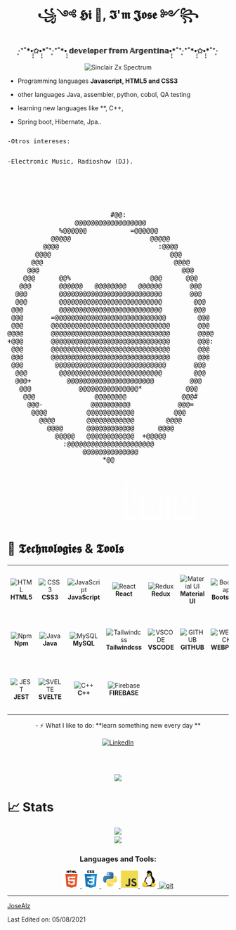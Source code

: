 <h1 align="center">꧁༺ 𝕳𝖎 👋, 𝕴'𝖒 𝕵𝖔𝖘𝖊 ༻꧂ </h1>
<h3 align="center">·͙⁺˚*•̩̩͙✩•̩̩͙*˚⁺‧͙⁺˚*•̩̩͙ 𝕕𝕖𝕧𝕖𝕝𝕠𝕡𝕖𝕣 𝕗𝕣𝕠𝕞 𝔸𝕣𝕘𝕖𝕟𝕥𝕚𝕟𝕒•̩̩͙*˚⁺‧͙⁺˚*•̩̩͙✩•̩̩͙*˚⁺‧͙</h3>


<p align="center" >
  <img align="center" src="https://hardzone.es/app/uploads-hardzone.es/2022/04/Sinclair-ZX-Spectrum.jpg" width="400" alt="Sinclair Zx Spectrum" />  
</p>

- Programming languages **Javascript, HTML5 and CSS3**
- other languages Java, assembler, python, cobol, QA testing

- learning new languages ​​like **, C++,

- Spring boot, Hibernate, Jpa..


<pre>
<p>-Otros intereses:</p>
-Electronic Music, Radioshow (DJ).
</pre>




<pre style='color:black;font-size:15px;line-height:18px;font-family:monospace;'>





                          #@@:                        
                 @@@@@@@@@@@@@@@@@@                 
             %@@@@@@           =@@@@@@              
           @@@@@                    @@@@@           
         @@@@                         :@@@@         
       @@@@                              @@@        
      @@@                                 @@@@      
     @@@                                    @@@     
    @@@      @@%                    @@@      @@@    
   @@@       @@@@@@   @@@@@@@@   @@@@@@       @@@   
  @@@        @@@@@@@@@@@@@@@@@@@@@@@@@@       @@@   
  @@@        @@@@@@@@@@@@@@@@@@@@@@@@@@        @@@  
 @@@         @@@@@@@@@@@@@@@@@@@@@@@@@@        @@@  
 @@@       =@@@@@@@@@@@@@@@@@@@@@@@@@@@@        @@@ 
 @@@       @@@@@@@@@@@@@@@@@@@@@@@@@@@@@@       @@@ 
@@@@       @@@@@@@@@@@@@@@@@@@@@@@@@@@@@@       @@@@
+@@@       @@@@@@@@@@@@@@@@@@@@@@@@@@@@@@       @@@:
 @@@       @@@@@@@@@@@@@@@@@@@@@@@@@@@@@@       @@@ 
 @@@       @@@@@@@@@@@@@@@@@@@@@@@@@@@@@@       @@@ 
 @@@        @@@@@@@@@@@@@@@@@@@@@@@@@@@@       @@@  
  @@@        @@@@@@@@@@@@@@@@@@@@@@@@@@        @@@  
  @@@+         @@@@@@@@@@@@@@@@@@@@@@         @@@   
   @@@            @@@@@@@@@@@@@@@*           @@@    
    @@@               @@@@@@@@              @@@#    
     @@@-            @@@@@@@@@@            @@@=     
      @@@@          @@@@@@@@@@@@          @@@       
        @@@@        @@@@@@@@@@@@        @@@@        
          @@@@      @@@@@@@@@@@@      @@@@          
            @@@@@   @@@@@@@@@@@@  +@@@@@            
              :@@@@@@@@@@@@@@@@@@@@@@               
                   @@@@@@@@@@@@@@                   
                        *@@                         

</pre>

<pre style="padding-left:260px;color:white;font-size:32px;line-height:26px;margin:6px 0 6px 0;">
&#9556;&#9559;
&#9553;&#9553;&#9556;&#9552;&#9574;&#9574;&#9574;&#9552;&#9559;
&#9553;&#9562;&#9571;&#9553;&#9553;&#9553;&#9553;&#9577;&#9571;
&#9562;&#9552;&#9577;&#9552;&#9577;&#9552;&#9577;&#9552;&#9565;
</pre>
                                 
# 🔧 𝕿𝖊𝖈𝖍𝖓𝖔𝖑𝖔𝖌𝖎𝖊𝖘 & 𝕿𝖔𝖔𝖑𝖘

<table>
  <tr>
    <td align="center" height="108" width="108">
      <img
        src="https://cdn.jsdelivr.net/gh/devicons/devicon/icons/html5/html5-plain.svg"
        width="48"
        height="48"
        alt="HTML"
      />
      <br /><strong>HTML5</strong>
    </td>
    <td align="center" height="108" width="108">
      <img
        src="https://cdn.jsdelivr.net/gh/devicons/devicon/icons/css3/css3-plain.svg"
        width="48"
        height="48"
        alt="CSS3"
      />
      <br /><strong>CSS3</strong>
    </td>
    <td align="center" height="108" width="108">
      <img
        src="https://cdn.jsdelivr.net/gh/devicons/devicon/icons/javascript/javascript-plain.svg"
        width="48"
        height="48"
        alt="JavaScript"
      />
      <br /><strong>JavaScript</strong>
    </td>
    <td align="center" height="108" width="108">
      <img
        src="https://cdn.jsdelivr.net/gh/devicons/devicon/icons/react/react-original.svg"
        width="48"
        height="48"
        alt="React"
      />
      <br /><strong>React</strong>
    </td>
    <td align="center" height="108" width="108">
      <img
        src="https://cdn.jsdelivr.net/gh/devicons/devicon/icons/redux/redux-original.svg"
        width="48"
        height="48"
        alt="Redux"
      />
      <br /><strong>Redux</strong>
    </td>
    <td align="center" height="108" width="108">
      <img
        src="https://cdn.jsdelivr.net/gh/devicons/devicon/icons/materialui/materialui-original.svg"
        width="48"
        height="48"
        alt="Material UI"
      />
      <br /><strong>Material UI</strong>
    </td>
    <td align="center" height="108" width="108">
      <img
        src="https://cdn.jsdelivr.net/gh/devicons/devicon/icons/bootstrap/bootstrap-plain.svg"
        width="48"
        height="48"
        alt="Bootstrap"
      />
      <br /><strong>Bootstrap</strong>
    </td>
    <td align="center" height="108" width="108">
      <img
        src="https://cdn.jsdelivr.net/gh/devicons/devicon/icons/git/git-original.svg"
        width="48"
        height="48"
        alt="Git"
      />
      <br /><strong>Git</strong>
    </td>
  </tr>
  <tr>
    <td align="center" height="108" width="108">
      <img
        src="https://cdn.jsdelivr.net/gh/devicons/devicon/icons/npm/npm-original-wordmark.svg"
        width="48"
        height="48"
        alt="Npm"
      />
      <br /><strong>Npm</strong>
    </td>
    <td align="center" height="108" width="108">
      <img
        src="https://cdn.jsdelivr.net/gh/devicons/devicon/icons/java/java-original-wordmark.svg"
        width="48"
        height="48"
        alt="Java"
      />
      <br /><strong>Java</strong>
    </td>
    <td align="center" height="108" width="108">
      <img
        src="https://cdn.jsdelivr.net/gh/devicons/devicon/icons/mysql/mysql-original-wordmark.svg"
        width="48"
        height="48"
        alt="MySQL"
      />
      <br /><strong>MySQL</strong>
    </td>
    <td align="center" height="108" width="108">
      <img
        src="https://cdn.jsdelivr.net/gh/devicons/devicon/icons/tailwindcss/tailwindcss-plain.svg"
        width="48"
        height="48"
        alt="Tailwindcss"
      />
      <br /><strong>Tailwindcss</strong>
    </td>
    <td align="center" height="108" width="108">
      <img
        src="https://cdn.jsdelivr.net/gh/devicons/devicon/icons/vscode/vscode-original-wordmark.svg"
        width="48"
        height="48"
        alt="VSCODE"
      />
      <br /><strong>VSCODE</strong>
    </td>
    <td align="center" height="108" width="108">
      <img
        src="https://cdn.jsdelivr.net/gh/devicons/devicon/icons/github/github-original-wordmark.svg"
        width="48"
        height="48"
        alt="GITHUB"
      />
      <br /><strong>GITHUB</strong>
    </td>
    <td align="center" height="108" width="108">
      <img
        src="https://cdn.jsdelivr.net/gh/devicons/devicon/icons/webpack/webpack-plain.svg"
        width="48"
        height="48"
        alt="WEBPACK"
      />
      <br /><strong>WEBPACK</strong>
    </td>
    <td align="center" height="108" width="108">
      <img
        src="https://cdn.jsdelivr.net/gh/devicons/devicon/icons/nodejs/nodejs-original.svg"
        width="48"
        height="48"
        alt="NODEJS"
      />
      <strong>NODEJS</strong>
    </td>
  </tr>
  <tr>
    <td align="center" height="108" width="108">
      <img
        src="https://cdn.jsdelivr.net/gh/devicons/devicon/icons/jest/jest-plain.svg"
        width="48"
        height="48"
        alt="JEST"
      />
      <strong>JEST</strong>
    </td>
    <td align="center" height="108" width="108">
      <img
        src="https://cdn.jsdelivr.net/gh/devicons/devicon/icons/svelte/svelte-original.svg"
        width="48"
        height="48"
        alt="SVELTE"
      />
      <strong>SVELTE</strong>
    </td>
    <td align="center" height="108" width="108">
	<img
	src="https://cdn.jsdelivr.net/gh/devicons/devicon/icons/cplusplus/cplusplus-original.svg"
	width="48"
        height="48"
        alt="C++"
      />
      <strong>C++</strong>
	</td>
	<td align="center" height="108" width="108">
	<img
	src="https://cdn.jsdelivr.net/gh/devicons/devicon/icons/firebase/firebase-plain.svg"
	width="48"
        height="48"
        alt="Firebase"
      />
      <strong>FIREBASE</strong>
	</td>
    
  </tr>  
  
</table>






<div align="center">
- ⚡ What I like to do: **learn something new every day **

<a href="https://www.linkedin.com/in/jose-alzogaray-80b786128/" rel="nofollow"><img align="center" src="https://camo.githubusercontent.com/1598532a3542326fff0ea5e0481f39287c1a1a201b07b4fff95c5ecd6a30553e/68747470733a2f2f696d672e736869656c64732e696f2f62616467652f4c696e6b6564496e2d2532333030373742352e7376673f267374796c653d666c61742d737175617265266c6f676f3d6c696e6b6564696e266c6f676f436f6c6f723d7768697465" alt="LinkedIn" data-canonical-src="https://img.shields.io/badge/LinkedIn-%230077B5.svg?&amp;style=flat-square&amp;logo=linkedin&amp;logoColor=white" style="max-width: 100%;"></a>
</div>
<br/><br/>
<p align="center">   <img align="center" src="https://profile-counter.glitch.me/JoseAlz/count.svg" /></p>

# 📈 Stats
<div align="center">
<img
  src="https://github-readme-stats.vercel.app/api?username=JoseAlz&show_icons=true&theme=react&&hide_border=true"
/>
<br />
<img
  src="https://github-readme-streak-stats.herokuapp.com/?user=JoseAlz&&theme=react&&hide_border=true" />
</div>

<h3 align="center">Languages and Tools:</h3>

<p align="center"> 
  <a href="https://www.w3.org/html/" target="_blank"> 
    <img src="https://raw.githubusercontent.com/devicons/devicon/master/icons/html5/html5-original-wordmark.svg" alt="html5" width="40" height="40"/> 
  </a>
  <a href="https://www.w3schools.com/css/" target="_blank"> 
    <img src="https://raw.githubusercontent.com/devicons/devicon/master/icons/css3/css3-original-wordmark.svg" alt="css3" width="40" height="40"/> 
  </a> 
  <a href="https://www.python.org" target="_blank"> 
    <img src="https://raw.githubusercontent.com/devicons/devicon/master/icons/python/python-original.svg" alt="python" width="40" height="40"/> 
  </a>  
  <a href="https://developer.mozilla.org/en-US/docs/Web/JavaScript" target="_blank"> 
    <img src="https://raw.githubusercontent.com/devicons/devicon/master/icons/javascript/javascript-original.svg" alt="javascript" width="40" height="40"/> 
  </a> 
  <a href="https://www.linux.org/" target="_blank"> 
    <img src="https://raw.githubusercontent.com/devicons/devicon/master/icons/linux/linux-original.svg" alt="linux" width="40" height="40"/> 
  </a> 
  <a href="https://git-scm.com/" target="_blank"> 
    <img src="https://www.vectorlogo.zone/logos/git-scm/git-scm-icon.svg" alt="git" width="40" height="40"/> 
  </a>
</p>



------

[JoseAlz](https://github.com/JoseAlz)

Last Edited on: 05/08/2021
